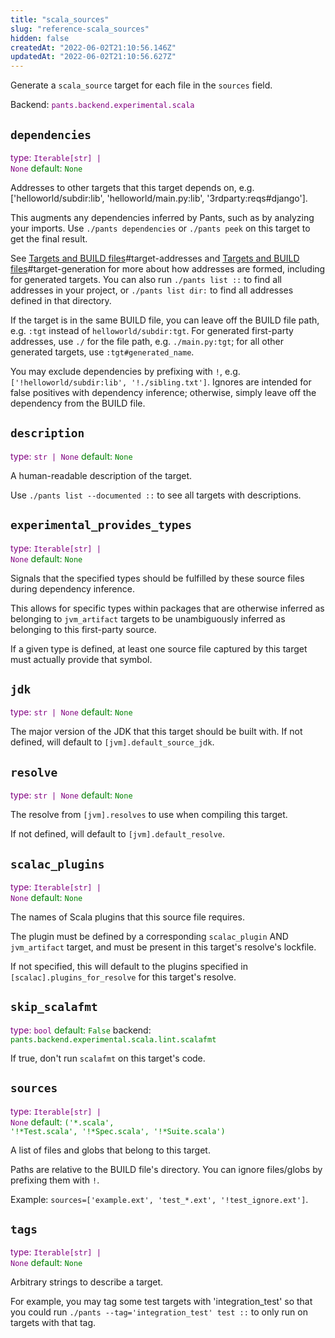```yaml
---
title: "scala_sources"
slug: "reference-scala_sources"
hidden: false
createdAt: "2022-06-02T21:10:56.146Z"
updatedAt: "2022-06-02T21:10:56.627Z"
---
```

Generate a `scala_source` target for each file in the `sources` field.

Backend: <span style="color: purple"><code>pants.backend.experimental.scala</code></span>

## <code>dependencies</code>

<span style="color: purple">type: <code>Iterable[str] | None</code></span>
<span style="color: green">default: <code>None</code></span>

Addresses to other targets that this target depends on, e.g. ['helloworld/subdir:lib', 'helloworld/main.py:lib', '3rdparty:reqs#django'].

This augments any dependencies inferred by Pants, such as by analyzing your imports. Use `./pants dependencies` or `./pants peek` on this target to get the final result.

See [Targets and BUILD files](doc:targets)#target-addresses and [Targets and BUILD files](doc:targets)#target-generation for more about how addresses are formed, including for generated targets. You can also run `./pants list ::` to find all addresses in your project, or `./pants list dir:` to find all addresses defined in that directory.

If the target is in the same BUILD file, you can leave off the BUILD file path, e.g. `:tgt` instead of `helloworld/subdir:tgt`. For generated first-party addresses, use `./` for the file path, e.g. `./main.py:tgt`; for all other generated targets, use `:tgt#generated_name`.

You may exclude dependencies by prefixing with `!`, e.g. `['!helloworld/subdir:lib', '!./sibling.txt']`. Ignores are intended for false positives with dependency inference; otherwise, simply leave off the dependency from the BUILD file.

## <code>description</code>

<span style="color: purple">type: <code>str | None</code></span>
<span style="color: green">default: <code>None</code></span>

A human-readable description of the target.

Use `./pants list --documented ::` to see all targets with descriptions.

## <code>experimental_provides_types</code>

<span style="color: purple">type: <code>Iterable[str] | None</code></span>
<span style="color: green">default: <code>None</code></span>

Signals that the specified types should be fulfilled by these source files during dependency inference.

This allows for specific types within packages that are otherwise inferred as belonging to `jvm_artifact` targets to be unambiguously inferred as belonging to this first-party source.

If a given type is defined, at least one source file captured by this target must actually provide that symbol.

## <code>jdk</code>

<span style="color: purple">type: <code>str | None</code></span>
<span style="color: green">default: <code>None</code></span>

The major version of the JDK that this target should be built with. If not defined, will default to `[jvm].default_source_jdk`.

## <code>resolve</code>

<span style="color: purple">type: <code>str | None</code></span>
<span style="color: green">default: <code>None</code></span>

The resolve from `[jvm].resolves` to use when compiling this target.

If not defined, will default to `[jvm].default_resolve`.

## <code>scalac_plugins</code>

<span style="color: purple">type: <code>Iterable[str] | None</code></span>
<span style="color: green">default: <code>None</code></span>

The names of Scala plugins that this source file requires.

The plugin must be defined by a corresponding `scalac_plugin` AND `jvm_artifact` target, and must be present in this target's resolve's lockfile.

If not specified, this will default to the plugins specified in `[scalac].plugins_for_resolve` for this target's resolve.

## <code>skip_scalafmt</code>

<span style="color: purple">type: <code>bool</code></span>
<span style="color: green">default: <code>False</code></span>
backend: <span style="color: green"><code>pants.backend.experimental.scala.lint.scalafmt</code></span>

If true, don't run `scalafmt` on this target's code.

## <code>sources</code>

<span style="color: purple">type: <code>Iterable[str] | None</code></span>
<span style="color: green">default: <code>(&#x27;&ast;.scala&#x27;, &#x27;!&ast;Test.scala&#x27;, &#x27;!&ast;Spec.scala&#x27;, &#x27;!&ast;Suite.scala&#x27;)</code></span>

A list of files and globs that belong to this target.

Paths are relative to the BUILD file's directory. You can ignore files/globs by prefixing them with `!`.

Example: `sources=['example.ext', 'test_*.ext', '!test_ignore.ext']`.

## <code>tags</code>

<span style="color: purple">type: <code>Iterable[str] | None</code></span>
<span style="color: green">default: <code>None</code></span>

Arbitrary strings to describe a target.

For example, you may tag some test targets with 'integration_test' so that you could run `./pants --tag='integration_test' test ::` to only run on targets with that tag.